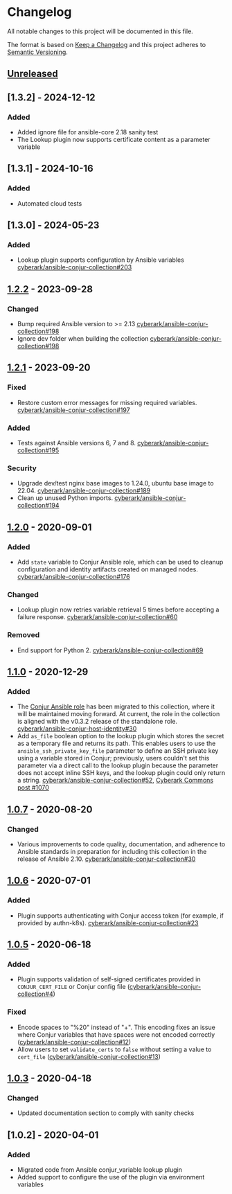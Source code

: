 # Changelog
All notable changes to this project will be documented in this file.

The format is based on [Keep a Changelog](http://keepachangelog.com/en/1.0.0/)
and this project adheres to [Semantic Versioning](http://semver.org/spec/v2.0.0.html).

## [Unreleased]

## [1.3.2] - 2024-12-12

### Added
- Added ignore file for ansible-core 2.18 sanity test
- The Lookup plugin now supports certificate content as a parameter variable

## [1.3.1] - 2024-10-16

### Added
- Automated cloud tests

## [1.3.0] - 2024-05-23

### Added
- Lookup plugin supports configuration by Ansible variables
  [cyberark/ansible-conjur-collection#203](https://github.com/cyberark/ansible-conjur-collection/pull/203)

## [1.2.2] - 2023-09-28

### Changed
- Bump required Ansible version to >= 2.13
  [cyberark/ansible-conjur-collection#198](https://github.com/cyberark/ansible-conjur-collection/pull/198)
- Ignore dev folder when building the collection
  [cyberark/ansible-conjur-collection#198](https://github.com/cyberark/ansible-conjur-collection/pull/198)

## [1.2.1] - 2023-09-20

### Fixed
- Restore custom error messages for missing required variables.
  [cyberark/ansible-conjur-collection#197](https://github.com/cyberark/ansible-conjur-collection/pull/197)

### Added
- Tests against Ansible versions 6, 7 and 8.
  [cyberark/ansible-conjur-collection#195](https://github.com/cyberark/ansible-conjur-collection/pull/195)

### Security
- Upgrade dev/test nginx base images to 1.24.0, ubuntu base image to 22.04.
  [cyberark/ansible-conjur-collection#189](https://github.com/cyberark/ansible-conjur-collection/pull/189)
- Clean up unused Python imports.
  [cyberark/ansible-conjur-collection#194](https://github.com/cyberark/ansible-conjur-collection/pull/194)

## [1.2.0] - 2020-09-01

### Added
- Add `state` variable to Conjur Ansible role, which can be used to cleanup
  configuration and identity artifacts created on managed nodes.
  [cyberark/ansible-conjur-collection#176](https://github.com/cyberark/ansible-conjur-collection/pull/176)

### Changed
- Lookup plugin now retries variable retrieval 5 times before accepting a
  failure response.
  [cyberark/ansible-conjur-collection#60](https://github.com/cyberark/ansible-conjur-collection/pull/60)

### Removed
- End support for Python 2.
  [cyberark/ansible-conjur-collection#69](https://github.com/cyberark/ansible-conjur-collection/pull/69)

## [1.1.0] - 2020-12-29

### Added
- The [Conjur Ansible role](https://galaxy.ansible.com/cyberark/conjur-host-identity) has been
  migrated to this collection, where it will be maintained moving forward.
  At current, the role in the collection is aligned with the v0.3.2 release of
  the standalone role.
  [cyberark/ansible-conjur-host-identity#30](https://github.com/cyberark/ansible-conjur-host-identity/issues/30)
- Add `as_file` boolean option to the lookup plugin which stores the secret as
  a temporary file and returns its path. This enables users to use the
  `ansible_ssh_private_key_file` parameter to define an SSH private key using a
  variable stored in Conjur; previously, users couldn't set this parameter via
  a direct call to the lookup plugin because the parameter does not accept
  inline SSH keys, and the lookup plugin could only return a string.
  [cyberark/ansible-conjur-collection#52](https://github.com/cyberark/ansible-conjur-collection/issues/52),
  [Cyberark Commons post #1070](https://discuss.cyberarkcommons.org/t/conjur-ansible-lookup-plugin-and-ssh-key-file/1070) 

## [1.0.7] - 2020-08-20

### Changed
- Various improvements to code quality, documentation, and adherence to Ansible standards
  in preparation for including this collection in the release of Ansible 2.10.
  [cyberark/ansible-conjur-collection#30](https://github.com/cyberark/ansible-conjur-collection/issues/30)

## [1.0.6] - 2020-07-01

### Added
- Plugin supports authenticating with Conjur access token (for example, if provided by authn-k8s).
  [cyberark/ansible-conjur-collection#23](https://github.com/cyberark/ansible-conjur-collection/issues/23)

## [1.0.5] - 2020-06-18

### Added
- Plugin supports validation of self-signed certificates provided in `CONJUR_CERT_FILE`
  or Conjur config file
  ([cyberark/ansible-conjur-collection#4](https://github.com/cyberark/ansible-conjur-collection/issues/4))

### Fixed
- Encode spaces to "%20" instead of "+". This encoding fixes an issue where Conjur
  variables that have spaces were not encoded correctly 
  ([cyberark/ansible-conjur-collection#12](https://github.com/cyberark/ansible-conjur-collection/issues/12))
- Allow users to set `validate_certs` to `false` without setting a value to `cert_file`
  ([cyberark/ansible-conjur-collection#13](https://github.com/cyberark/ansible-conjur-collection/issues/13))

## [1.0.3] - 2020-04-18
### Changed
- Updated documentation section to comply with sanity checks

## [1.0.2] - 2020-04-01
### Added
- Migrated code from Ansible conjur_variable lookup plugin
- Added support to configure the use of the plugin via environment variables

[Unreleased]: https://github.com/cyberark/ansible-conjur-collection/compare/v1.2.2...HEAD
[1.2.2]: https://github.com/cyberark/ansible-conjur-collection/compare/v1.2.1...v1.2.2
[1.2.1]: https://github.com/cyberark/ansible-conjur-collection/compare/v1.2.0...v1.2.1
[1.2.0]: https://github.com/cyberark/ansible-conjur-collection/compare/v1.1.0...v1.2.0
[1.1.0]: https://github.com/cyberark/ansible-conjur-collection/compare/v1.0.7...v1.1.0
[1.0.7]: https://github.com/cyberark/ansible-conjur-collection/compare/v1.0.6...v1.0.7
[1.0.6]: https://github.com/cyberark/ansible-conjur-collection/compare/v1.0.5...v1.0.6
[1.0.5]: https://github.com/cyberark/ansible-conjur-collection/compare/v1.0.3...v1.0.5
[1.0.3]: https://github.com/cyberark/ansible-conjur-collection/compare/v1.0.2...v1.0.3
